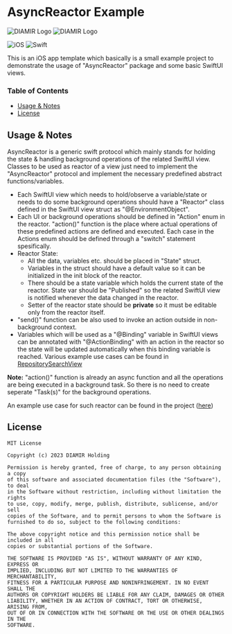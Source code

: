 # AsyncReactor Example

![DIAMIR Logo](https://github.com/diamirio/AsyncReactor/assets/19715246/8424fef3-5aeb-4e15-af36-55f1f3fc37b0#gh-light-mode-only)
![DIAMIR Logo](https://github.com/diamirio/AsyncReactor/assets/19715246/56eef378-e63e-4732-8710-040d3440afbb#gh-dark-mode-only)


![iOS](https://img.shields.io/badge/iOS-000000?style=for-the-badge&logo=ios&logoColor=white)
![Swift](https://img.shields.io/badge/Swift-FA7343?style=for-the-badge&logo=swift&logoColor=white)

This is an iOS app template which basically is a small example project to demonstrate the usage of "AsyncReactor" package and some basic SwiftUI views. 

### Table of Contents
* [Usage & Notes](#usage_notes)
* [License](#license)

## Usage & Notes <a name="usage_notes"></a>
AsyncReactor is a generic swift protocol which mainly stands for holding the state & handling background operations of the related SwiftUI view. Classes to be used as reactor of a view just need to implement the "AsyncReactor" protocol and implement the necessary predefined abstract functions/variables.

- Each SwiftUI view which needs to hold/observe a variable/state or needs to do some background operations should have a "Reactor" class defined in the SwiftUI view struct as "@EnvironmentObject".
- Each UI or background operations should be defined in "Action" enum in the reactor. "action()" function is the place where actual operations of these predefined actions are defined and executed. Each case in the Actions enum should be defined through a "switch" statement spesifically.
- Reactor State:
    - All the data, variables etc. should be placed in "State" struct.
    - Variables in the struct should have a default value so it can be initialized in the init block of the reactor.
    - There should be a state variable which holds the current state of the reactor. State var should be "Published" so the related SwiftUI view is notified whenever the data changed in the reactor. 
    - Setter of the reactor state should be **private** so it must be editable only from the reactor itself.
- "send()" function can be also used to invoke an action outside in non-background context.
- Variables which will be used as a "@Binding" variable in SwiftUI views can be annotated with "@ActionBinding" with an action in the reactor so the state will be updated automatically when this binding variable is reached. Various example use cases can be found in [RepositorySearchView](https://github.com/diamirio/AsyncReactor/blob/main/Example/AsyncReactorExample/Features/Repository/Search/RepositorySearchView.swift)

**Note:** "action()" function is already an async function and all the operations are being executed in a background task. So there is no need to create seperate "Task(s)" for the background operations. 

An example use case for such reactor can be found in the project ([here](https://github.com/diamirio/AsyncReactor/blob/main/Example/AsyncReactorExample/Features/Repository/Search/RepositorySearchReactor.swift))

## License <a name="license"></a>
```
MIT License

Copyright (c) 2023 DIAMIR Holding

Permission is hereby granted, free of charge, to any person obtaining a copy
of this software and associated documentation files (the "Software"), to deal
in the Software without restriction, including without limitation the rights
to use, copy, modify, merge, publish, distribute, sublicense, and/or sell
copies of the Software, and to permit persons to whom the Software is
furnished to do so, subject to the following conditions:

The above copyright notice and this permission notice shall be included in all
copies or substantial portions of the Software.

THE SOFTWARE IS PROVIDED "AS IS", WITHOUT WARRANTY OF ANY KIND, EXPRESS OR
IMPLIED, INCLUDING BUT NOT LIMITED TO THE WARRANTIES OF MERCHANTABILITY,
FITNESS FOR A PARTICULAR PURPOSE AND NONINFRINGEMENT. IN NO EVENT SHALL THE
AUTHORS OR COPYRIGHT HOLDERS BE LIABLE FOR ANY CLAIM, DAMAGES OR OTHER
LIABILITY, WHETHER IN AN ACTION OF CONTRACT, TORT OR OTHERWISE, ARISING FROM,
OUT OF OR IN CONNECTION WITH THE SOFTWARE OR THE USE OR OTHER DEALINGS IN THE
SOFTWARE.
```
